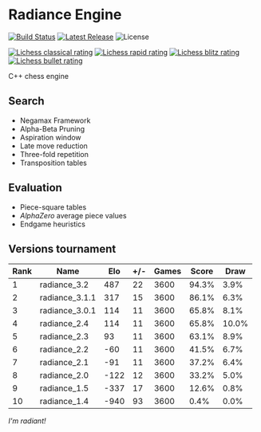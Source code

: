# Radiance Engine
[![Build Status](https://github.com/ppipelin/radiance/actions/workflows/cmake-multi-platform.yml/badge.svg)](https://github.com/ppipelin/radiance/actions/workflows/cmake-multi-platform.yml)
[![Latest Release](https://img.shields.io/github/v/release/ppipelin/radiance?display_name=release)](https://github.com/ppipelin/radiance/releases)
![License](https://img.shields.io/github/license/ppipelin/radiance)

[![Lichess classical rating](https://lichess-shield.vercel.app/api?username=radianceengine&format=classical)](https://lichess.org/@/radianceengine/perf/classical)
[![Lichess rapid rating](https://lichess-shield.vercel.app/api?username=radianceengine&format=rapid)](https://lichess.org/@/radianceengine/perf/rapid)
[![Lichess blitz rating](https://lichess-shield.vercel.app/api?username=radianceengine&format=blitz)](https://lichess.org/@/radianceengine/perf/blitz)
[![Lichess bullet rating](https://lichess-shield.vercel.app/api?username=radianceengine&format=bullet)](https://lichess.org/@/radianceengine/perf/bullet)

C++ chess engine

## Search

- Negamax Framework
- Alpha-Beta Pruning
- Aspiration window
- Late move reduction
- Three-fold repetition
- Transposition tables

## Evaluation

- Piece-square tables
- _AlphaZero_ average piece values
- Endgame heuristics

## Versions tournament

| Rank | Name           | Elo   | +/- | Games | Score | Draw  |
| ---- | -------------- | ----- | --- | ----- | ----- | ----- |
| 1    | radiance_3.2   |   487 |  22 |  3600 | 94.3% |  3.9% |
| 2    | radiance_3.1.1 |   317 |  15 |  3600 | 86.1% |  6.3% |
| 3    | radiance_3.0.1 |   114 |  11 |  3600 | 65.8% |  8.1% |
| 4    | radiance_2.4   |   114 |  11 |  3600 | 65.8% | 10.0% |
| 5    | radiance_2.3   |    93 |  11 |  3600 | 63.1% |  8.9% |
| 6    | radiance_2.2   |   -60 |  11 |  3600 | 41.5% |  6.7% |
| 7    | radiance_2.1   |   -91 |  11 |  3600 | 37.2% |  6.4% |
| 8    | radiance_2.0   |  -122 |  12 |  3600 | 33.2% |  5.0% |
| 9    | radiance_1.5   |  -337 |  17 |  3600 | 12.6% |  0.8% |
| 10   | radiance_1.4   |  -940 |  93 |  3600 |  0.4% |  0.0% |

_I'm radiant!_
